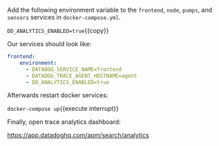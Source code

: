 Add the following environment variable to the `frontend`, `node`, `pumps`,
and `sensors` services in `docker-compose.yml`.

`DD_ANALYTICS_ENABLED=true`{{copy}}

Our services should look like:

``` yaml
frontend:
    environment:
      - DATADOG_SERVICE_NAME=frontend
      - DATADOG_TRACE_AGENT_HOSTNAME=agent
      - DD_ANALYTICS_ENABLED=true
```

Afterwards restart docker services:

`docker-compose up`{{execute interrupt}}


Finally, open trace analytics dashboard:

https://app.datadoghq.com/apm/search/analytics
